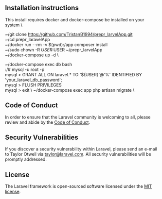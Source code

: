 ## Installation instructions
This install requires docker and docker-compose be installed on your system \

~/git clone https://github.com/TristanB1994/prepr_larvelApp.git \
~/cd prepr_laravelApp \
~/docker run --rm -v $(pwd):/app composer install \
~/sudo chown -R $USER:$USER ~/prepr_larvelApp \
~/docker-compose up -d \

~/docker-compose exec db bash \
:/# mysql -u root -p \
mysql > GRANT ALL ON laravel.* TO '${USER}'@'%' IDENTIFIED BY 'your_laravel_db_password'; \
mysql > FLUSH PRIVILEGES \
mysql > exit \ 
~/docker-compose exec app php artisan migrate \

## Code of Conduct

In order to ensure that the Laravel community is welcoming to all, please review and abide by the [Code of Conduct](https://laravel.com/docs/contributions#code-of-conduct).

## Security Vulnerabilities

If you discover a security vulnerability within Laravel, please send an e-mail to Taylor Otwell via [taylor@laravel.com](mailto:taylor@laravel.com). All security vulnerabilities will be promptly addressed.

## License

The Laravel framework is open-sourced software licensed under the [MIT license](https://opensource.org/licenses/MIT).
